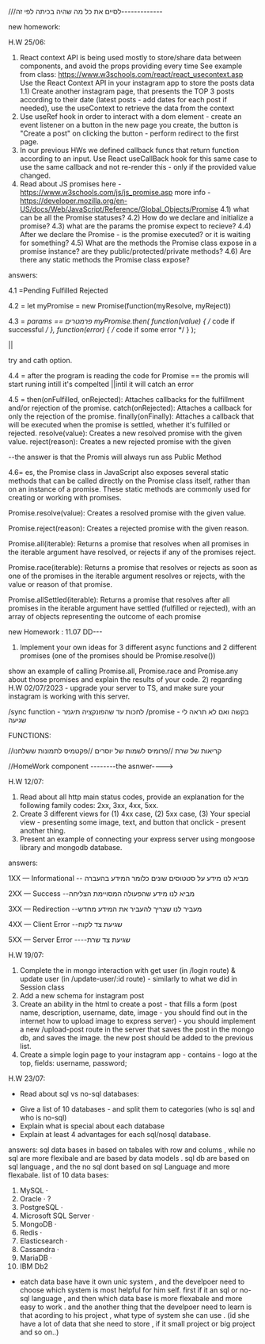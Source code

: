 <!-- 1.3) Present an example how to use useEffect to fetch for this object array from another server.


(hint: use array.map to iterate and build the components)

???
2) Build another component for the project, add 3 props from outside to the component and define a type for those props

??


left to end :

  2.1) Read about setInterval - https://www.w3schools.com/jsref/met_win_setinterval.asp
  Inside the component - use the interval for updating once in a minute the state (using useState) called "greenLight" to true - this flag is a boolean "green light" that should be turned-off (false) after 1 second
  2.2) Create a function that calculates the remaining seconds for the day (until 00:00 today), use the hook useMemo to calculate this only when the flag "greenLight" is true!
  2.3) Present the remaining seconds for the day in the return() from the component.
3) Read about useContext, useRef, useCallback - explain in class their usage.
  -->

///לסיים את כל מה שהיה בכיתה לפי זה------------- <!-- Done -->

new homework:

H.W 25/06:

1. React context API is being used mostly to store/share data between components, and avoid the props providing every time
   See example from class: https://www.w3schools.com/react/react_usecontext.asp
   Use the React Context API in your instagram app to store the posts data
   1.1) Create another instagram page, that presents the TOP 3 posts according to their date (latest posts - add dates for each post if needed), use the useContext to retrieve the data from the context
2. Use useRef hook in order to interact with a dom element - create an event listener on a button in the new page you create, the button is "Create a post"
   on clicking the button - perform redirect to the first page.
3. In our previous HWs we defined callback funcs that return function according to an input.
   Use React useCallBack hook for this same case to use the same callback and not re-render this - only if the provided value changed.
4. Read about JS promises here -
   https://www.w3schools.com/js/js_promise.asp
   more info - https://developer.mozilla.org/en-US/docs/Web/JavaScript/Reference/Global_Objects/Promise
   4.1) what can be all the Promise statuses?
   4.2) How do we declare and initialize a promise?
   4.3) what are the params the promise expect to recieve?
   4.4) After we declare the Promise - is the promise executed? or it is waiting for something?
   4.5) What are the methods the Promise class expose in a promise instance? are they public/protected/private methods?
   4.6) Are there any static methods the Promise class expose?

answers:

4.1 =Pending
Fulfilled
Rejected

4.2 =
let myPromise = new Promise(function(myResolve, myReject))

4.3 =
_params == פרמטרים
myPromise.then(
function(value) { /_ code if successful _/ },
function(error) { /_ code if some error \*/ }
);

||

try and cath option.

4.4 =
after the program is reading the code for Promise == the promis will start runing intill it's compelted ||intil it will catch an error

4.5 =
then(onFulfilled, onRejected): Attaches callbacks for the fulfillment and/or rejection of the promise.
catch(onRejected): Attaches a callback for only the rejection of the promise.
finally(onFinally): Attaches a callback that will be executed when the promise is settled, whether it's fulfilled or rejected.
resolve(value): Creates a new resolved promise with the given value.
reject(reason): Creates a new rejected promise with the given

--the answer is that the Promis will always run ass Public Method

4.6=
es, the Promise class in JavaScript also exposes several static methods that can be called directly on the Promise class itself, rather than on an instance of a promise. These static methods are commonly used for creating or working with promises.

Promise.resolve(value): Creates a resolved promise with the given value.

Promise.reject(reason): Creates a rejected promise with the given reason.

Promise.all(iterable): Returns a promise that resolves when all promises in the iterable argument have resolved, or rejects if any of the promises reject.

Promise.race(iterable): Returns a promise that resolves or rejects as soon as one of the promises in the iterable argument resolves or rejects, with the value or reason of that promise.

Promise.allSettled(iterable): Returns a promise that resolves after all promises in the iterable argument have settled (fulfilled or rejected), with an array of objects representing the outcome of each promise

new Homework : 11.07
DD---

1. Implement your own ideas for 3 different async functions and 2 different promises (one of the promises should be Promise.resolve())

show an example of calling Promise.all, Promise.race and Promise.any about those promises and explain the results of your code. 2) regarding H.W 02/07/2023 - upgrade your server to TS, and make sure your instagram is working with this server.

/sync function - לחכות עד שהפונקציה תיגמר
/promise - בקשה ואם לא תראה לי שגיעה

FUNCTIONS:

//קריאות של שרת
//פרומיס לשמות של יוסרים
//פקטמיס לתמונות ששלחנו

//HomeWork component --------the asnwer---->

H.W 12/07:

1. Read about all http main status codes, provide an explanation for the following family codes: 2xx, 3xx, 4xx, 5xx.
2. Create 3 different views for (1) 4xx case, (2) 5xx case, (3) Your special view - presenting some image, text, and button that onclick - present another thing.
3. Present an example of connecting your express server using mongoose library and mongodb database.

answers:
<!-- ------------------------------ -->

1XX — Informational -- מביא לנו מידע על סטטוסים שונים כלומר המידע בהעברה

<!-- ------------------------------ -->
2XX — Success --מביא לנו מידע שהפעולה המסויימת הצליחה

<!-- ------------------------------ -->
3XX — Redirection --מעביר לנו  שצריך להעביר את המידע מחדש


4XX — Client Error --שגיעת צד לקוח

5XX — Server Error ----שגיעת צד שרת




H.W 19/07:
1) Complete the in mongo interaction with get user (in /login route) & update user (in /update-user/:id route) - similarly to what we did in Session class
2) Add a new schema for instagram post
3) Create an ability in the html to create a post - that fills a form (post name, description, username, date, image - you should find out in the internet how to upload image to express server) - you should implement a new /upload-post route in the server that saves the post in the mongo db, and saves the image. the new post should be added to the previous list.
4) Create a simple login page to your instagram app - contains - logo at the top, fields: username, password;




H.W 23/07:
- Read about sql vs no-sql databases:
* Give a list of 10 databases - and split them to categories (who is sql and who is no-sql)
* Explain what is special about each database
* Explain at least 4 advantages for each sql/nosql database.

answers:
sql data bases in based on tabales with row and colums , while no sql are more flexibale and are based by data models .
sql db are based on sql language , and the no sql dont based on sql Language and more flexabale.
list of 10 data bases:
1. MySQL ·  <!-- sql -->
2. Oracle ·   <!-- , NoSQL and MySQL -->?
3. PostgreSQL ·   <!-- sql -->
4. Microsoft SQL Server ·  <!-- sql -->
5. MongoDB ·  <!-- no-sql -->
6. Redis · <!-- no-sql -->
7. Elasticsearch ·<!-- sql -->
8. Cassandra · <!-- no-sql -->
9. MariaDB ·    <!-- sql -->    
10. IBM Db2            <!-- sql -->

<!-- sql -->
<!-- no-sql -->
<!-- , NoSQL and MySQL -->

* eatch data base have it own unic system , and the develpoer need to choose which system is most helpful for him self.
first if it an sql or no-sql language , and then which data base is more flexabale and more easy to work . 
and the another thing that the develpoer need to learn is that acording to his project , what type of system she can use .
(id she have a lot of data that she need to store , if it small project or big project and so on..)



